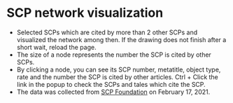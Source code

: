 # SCP network visualization

- Selected SCPs which are cited by more than 2 other SCPs and visualized the network among then. If the drawing does not finish after a short wait, reload the page.
- The size of a node represents the number the SCP is cited by other SCPs.
- By clicking a node, you can see its SCP number, metatitle, object type, rate and the number the SCP is cited by other articles. Ctrl + Click the link in the popup to check the SCPs and tales which cite the SCP.
- The data was collected from [SCP Foundation](https://scp-wiki.wikidot.com/) on February 17, 2021.
